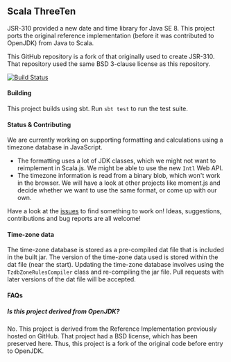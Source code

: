 
## Scala ThreeTen
JSR-310 provided a new date and time library for Java SE 8.
This project ports the original reference implementation (before it was contributed to OpenJDK) from Java to Scala.

This GitHub repository is a fork of that originally used to create JSR-310.
That repository used the same BSD 3-clause license as this repository.

[![Build Status](https://travis-ci.org/soc/threetenbp.svg?branch=master)](https://travis-ci.org/soc/threetenbp)

#### Building
This project builds using sbt.
Run `sbt test` to run the test suite.

#### Status & Contributing
We are currently working on supporting formatting and calculations using a timezone database in JavaScript.

 - The formatting uses a lot of JDK classes, which we might not want to reimplement in Scala.js.
   We might be able to use the new `Intl` Web API.
 - The timezone information is read from a binary blob, which won't work in the browser.
   We will have a look at other projects like moment.js and decide whether we want to use the same format, or come up with our own.

Have a look at the [issues](https://github.com/soc/threetenbp/issues) to find something to work on!
Ideas, suggestions, contributions and bug reports are all welcome!

#### Time-zone data
The time-zone database is stored as a pre-compiled dat file that is included in the built jar.
The version of the time-zone data used is stored within the dat file (near the start).
Updating the time-zone database involves using the `TzdbZoneRulesCompiler` class
and re-compiling the jar file.
Pull requests with later versions of the dat file will be accepted.

#### FAQs

##### Is this project derived from OpenJDK?

No. This project is derived from the Reference Implementation previously hosted on GitHub.
That project had a BSD license, which has been preserved here.
Thus, this project is a fork of the original code before entry to OpenJDK.

